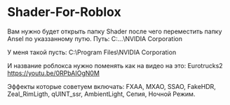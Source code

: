 # Shader-For-Roblox

Вам нужно будет открыть папку Shader после чего переместить папку Ansel по указзанному путю.
Путь: C:\...\NVIDIA Corporation

У меня такой пусть: C:\Program Files\NVIDIA Corporation

И название роблокса нужно поменять как на видео на это: Eurotrucks2
https://youtu.be/0RPbAIOgN0M

Эффекты которые советуем включать: FXAA, MXAO, SSAO, FakeHDR, Zeal_RimLigth, qUINT_ssr, AmbientLight, Сепия, Ночной Режим.
